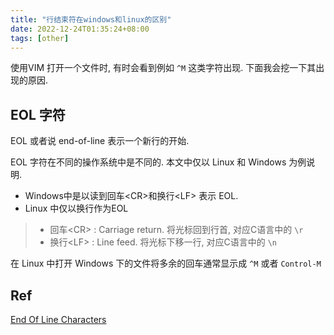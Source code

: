 ```yaml
---
title: "行结束符在windows和linux的区别"
date: 2022-12-24T01:35:24+08:00
tags: [other]
---
```


使用VIM 打开一个文件时, 有时会看到例如 `^M` 这类字符出现. 下面我会挖一下其出现的原因.

## EOL 字符
EOL 或者说 end-of-line 表示一个新行的开始.

EOL 字符在不同的操作系统中是不同的. 本文中仅以 Linux 和 Windows 为例说明.
 * Windows中是以读到回车\<CR>和换行\<LF> 表示 EOL.
 * Linux 中仅以换行作为EOL

> * 回车\<CR> : Carriage return. 将光标回到行首, 对应C语言中的 `\r`
> * 换行\<LF> : Line feed. 将光标下移一行, 对应C语言中的 `\n`

在 Linux 中打开 Windows 下的文件将多余的回车通常显示成 `^M` 或者 `Control-M`






## Ref
[End Of Line Characters](https://peterbenjamin.com/seminars/crossplatform/texteol.html)

